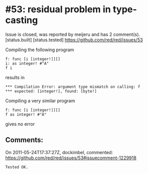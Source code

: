 
#53: residual problem in type-casting
================================================================================
Issue is closed, was reported by meijeru and has 2 comment(s).
[status.built] [status.tested]
<https://github.com/red/red/issues/53>

Compiling the following program

```
f: func [i [integer!]][]
i: as integer! #"A"
f i
```

results in

```
*** Compilation Error: argument type mismatch on calling: f
*** expected: [integer!], found: [byte!]
```

Compiling a very similar program

```
f: func [i [integer!]][]
f as integer! #"A"
```

gives no error



Comments:
--------------------------------------------------------------------------------

On 2011-05-24T17:37:27Z, dockimbel, commented:
<https://github.com/red/red/issues/53#issuecomment-1229918>

    Tested OK.

